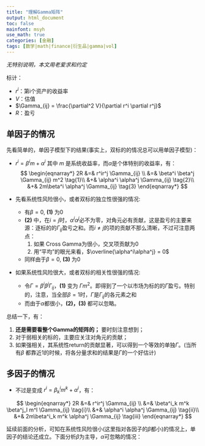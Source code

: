 ```yaml
---
title: "理解Gamma矩阵"
output: html_document
toc: false
mainfont: msyh
use_math: true
categories: [金融]
tags: [数学|math|finance|衍生品|gamma|vol]
---
```

<meta http-equiv='Content-Type' content='text/html; charset=utf-8' />

*无特别说明，本文用老爱求和约定*

标计：
* $r^i$：第i个资产的收益率
* $V$：估值
* $\Gamma_{ij} = \frac{\partial^2 V}{\partial r^i \partial r^j}$
* $R$：盈亏

## 单因子的情况 ##
先看简单的，单因子模型下的结果(事实上，双标的的情况总可以用单因子模型)：
* $r^i = \beta^i m + \alpha^i$ 其中 $m$ 是系统收益率，而$\alpha$是个体特别的收益率，有：
$$
\begin{eqnarray*}
2R &=& r^ir^j \Gamma_{ij} \\
&=& \beta^i \beta^j \Gamma_{ij} m^2 \tag{1}\\
&+& \alpha^i \alpha^j \Gamma_{ij} \tag{2}\\
&+& 2m\beta^i \alpha^j \Gamma_{ij} \tag{3}
\end{eqnarray*}
$$

* 先看系统性风险很小，或者双标的独立性很强的情况:
  * 有$\beta = 0$, **(1)** 为0
  * **(2)** 中，在$i=j$时，$\alpha^i\alpha^j$必不为零，对角元必有贡献，这是盈亏的主要来源：逐标的的$\Gamma_{ij}$盈亏之和。而$i\neq j$的项的贡献不那么清晰，不过可注意两点：
	1. 如果 Cross Gamma为很小，交叉项贡献为0
	2. 用“平均”的眼光来看，$\overline{\alpha^i\alpha^j} = 0$
  * 同样由于$\beta=0$, **(3)** 为0

* 如果系统性风险很大，或者双标的相关性很强的情况:
  * 令$\Gamma = \beta^i\beta^j\Gamma_{ij}$，**(1)** 变为 $\Gamma m^2$。即得到了一个以市场为标的的$\Gamma$盈亏。特别的，注意，当全部$\beta=1$时，$\Gamma$是$\Gamma_{ij}$的各元素之和
  * 而由于$\alpha$都很小，**(2)，(3)** 都可以忽略。

总结一下，有：
1. **还是需要看整个Gamma的矩阵的；** 要时刻注意想到；
2. 对于弱相关的标的，主要应关注对角元的贡献；
3. 如果强相关，其系统性return的贡献显著，可以得到一个等效的单独$\Gamma$。(当所有$\beta$ 都靠近1的时候，将各分量求和的结果是$\Gamma$的一个好估计)

## 多因子的情况 ##

* 不过是变成 $r^i = \beta^i_k m^k + \alpha^i$，有：

$$
\begin{eqnarray*}
2R &=& r^ir^j \Gamma_{ij} \\
&=& \beta^i_k m^k \beta^j_l m^l \Gamma_{ij} \tag{i}\\
&+& \alpha^i \alpha^j \Gamma_{ij} \tag{ii}\\
&+& 2m\beta^i_k m^k \alpha^j \Gamma_{ij} \tag{iii}
\end{eqnarray*}
$$

延续前面的分析，可知在系统性风险很小(这里指对各因子的$\beta$都小)的情况上，单因子的结论还成立。下面分析$\beta$为主导，$\alpha$可忽略的情况：

